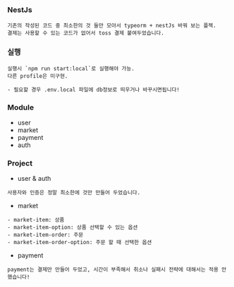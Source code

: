 ### NestJs  

```text
기존의 작성된 코드 중 최소한의 것 들만 모아서 typeorm + nestJs 바꿔 보는 플젝.
결제는 사용할 수 있는 코드가 없어서 toss 결제 붙여두었습니다.
```

### 실행

```text
실행시 `npm run start:local`로 실행해야 가능.
다른 profile은 미구현.

- 필요할 경우 .env.local 파일에 db정보로 띄우거나 바꾸시면됩니다!
```

### Module

- user
- market
- payment
- auth

### Project

- user & auth 
```text
사용자와 인증은 정말 최소한에 것만 만들어 두었습니다.
```

- market
```text
- market-item: 상품
- market-item-option: 상품 선택할 수 있는 옵션
- market-item-order: 주문
- market-item-order-option: 주문 할 때 선택한 옵션
```

- payment

```text
payment는 결제만 만들어 두었고, 시간이 부족해서 취소나 실패시 전략에 대해서는 적용 안했습니다!
```